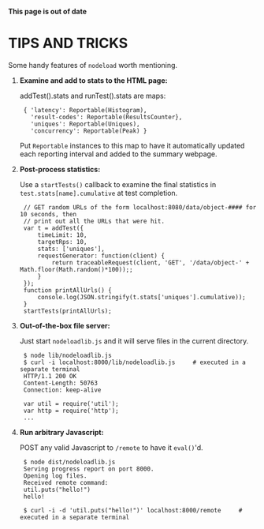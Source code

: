 **This page is out of date**

TIPS AND TRICKS
================

Some handy features of `nodeload` worth mentioning.

1. **Examine and add to stats to the HTML page:**

    addTest().stats and runTest().stats are maps:

        { 'latency': Reportable(Histogram), 
          'result-codes': Reportable(ResultsCounter},
          'uniques': Reportable(Uniques), 
          'concurrency': Reportable(Peak) }
     
    Put `Reportable` instances to this map to have it automatically updated each reporting interval and added to the summary webpage.

2. **Post-process statistics:**

    Use a `startTests()` callback to examine the final statistics in `test.stats[name].cumulative` at test completion.

        // GET random URLs of the form localhost:8080/data/object-#### for 10 seconds, then
        // print out all the URLs that were hit.
        var t = addTest({
            timeLimit: 10,
            targetRps: 10,
            stats: ['uniques'],
            requestGenerator: function(client) {
                return traceableRequest(client, 'GET', '/data/object-' + Math.floor(Math.random()*100));;
            }
        });
        function printAllUrls() {
            console.log(JSON.stringify(t.stats['uniques'].cumulative));
        }
        startTests(printAllUrls);
        

3. **Out-of-the-box file server:**

    Just start `nodeloadlib.js` and it will serve files in the current directory.
    
        $ node lib/nodeloadlib.js
        $ curl -i localhost:8000/lib/nodeloadlib.js     # executed in a separate terminal
        HTTP/1.1 200 OK
        Content-Length: 50763
        Connection: keep-alive
        
        var util = require('util');
        var http = require('http');
        ...

4. **Run arbitrary Javascript:**

    POST any valid Javascript to `/remote` to have it `eval()`'d.
    
        $ node dist/nodeloadlib.js
        Serving progress report on port 8000.
        Opening log files.
        Received remote command:
        util.puts("hello!")
        hello!
        
        $ curl -i -d 'util.puts("hello!")' localhost:8000/remote     # executed in a separate terminal

